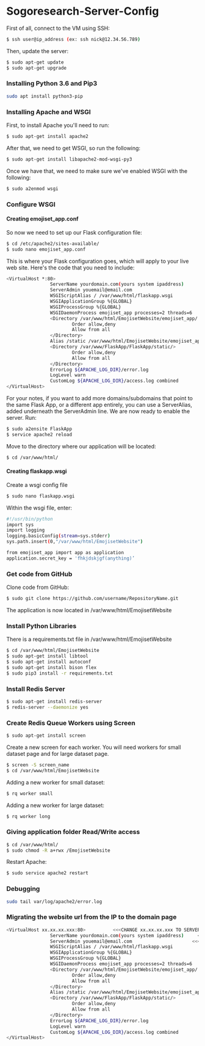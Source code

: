 # Sogoresearch-Server-Config

First of all, connect to the VM using SSH:
```sh
$ ssh user@ip_address (ex: ssh nick@12.34.56.789)
```

Then, update the server:
```sh
$ sudo apt-get update
$ sudo apt-get upgrade
```

### Installing Python 3.6 and Pip3
```sh
sudo apt install python3-pip
```

### Installing Apache and WSGI
First, to install Apache you'll need to run:
```sh
$ sudo apt-get install apache2
```

After that, we need to get WSGI, so run the following:
```sh
$ sudo apt-get install libapache2-mod-wsgi-py3
```

Once we have that, we need to make sure we've enabled WSGI with the following:
```sh
$ sudo a2enmod wsgi
```

### Configure WSGI
#### Creating emojiset_app.conf
So now we need to set up our Flask configuration file:
```sh
$ cd /etc/apache2/sites-available/
$ sudo nano emojiset_app.conf
```
This is where your Flask configuration goes, which will apply to your live web site. Here's the code that you need to include:
```sh
<VirtualHost *:80>
                ServerName yourdomain.com(yours system ipaddress)
                ServerAdmin youemail@email.com
                WSGIScriptAlias / /var/www/html/flaskapp.wsgi
                WSGIApplicationGroup %{GLOBAL}
                WSGIProcessGroup %{GLOBAL}
                WSGIDaemonProcess emojiset_app processes=2 threads=6
                <Directory /var/www/html/EmojisetWebsite/emojiset_app/ >
                        Order allow,deny
                        Allow from all
                </Directory>
                Alias /static /var/www/html/EmojisetWebsite/emojiset_app/static
                <Directory /var/www/FlaskApp/FlaskApp/static/>
                        Order allow,deny
                        Allow from all
                </Directory>
                ErrorLog ${APACHE_LOG_DIR}/error.log
                LogLevel warn
                CustomLog ${APACHE_LOG_DIR}/access.log combined
</VirtualHost>
```

For your notes, if you want to add more domains/subdomains that point to the same Flask App, or a different app entirely, you can use a ServerAlias, added underneath the ServerAdmin line.
We are now ready to enable the server.
Run:
```sh
$ sudo a2ensite FlaskApp
$ service apache2 reload
```
Move to the directory where our application will be located:
```sh
$ cd /var/www/html/
```
#### Creating flaskapp.wsgi
Create a wsgi config file
```sh
$ sudo nano flaskapp.wsgi
```

Within the wsgi file, enter:
```sh
#!/usr/bin/python
import sys
import logging
logging.basicConfig(stream=sys.stderr)
sys.path.insert(0,"/var/www/html/EmojisetWebsite")

from emojiset_app import app as application
application.secret_key = 'fhkjdskjgf(anything)’
```

### Get code from GitHub
Clone code from GitHub:
```sh
$ sudo git clone https://github.com/username/RepositoryName.git
```
The application is now located in /var/www/html/EmojisetWebsite

### Install Python Libraries
There is a requirements.txt file in /var/www/html/EmojisetWebsite
```sh
$ cd /var/www/html/EmojisetWebsite
$ sudo apt-get install libtool
$ sudo apt-get install autoconf
$ sudo apt-get install bison flex
$ sudo pip3 install -r requirements.txt
```
### Install Redis Server
```sh
$ sudo apt-get install redis-server
$ redis-server --daemonize yes
```

### Create Redis Queue Workers using Screen
```sh
$ sudo apt-get install screen
```
Create a new screen for each worker. You will need workers for small dataset page and for large dataset page.
```sh
$ screen -S screen_name
$ cd /var/www/html/EmojisetWebsite
```
Adding a new worker for small dataset:
```sh
$ rq worker small
```
Adding a new worker for large dataset:
```sh
$ rq worker long
```

### Giving application folder Read/Write access
```sh
$ cd /var/www/html/
$ sudo chmod -R a+rwx /EmojisetWebsite
```
Restart Apache:
```sh
$ sudo service apache2 restart
```

### Debugging
```sh
sudo tail var/log/apache2/error.log
```

### Migrating the website url from the IP to the domain page
```sh
<VirtualHost xx.xx.xx.xxx:80>          <<<CHANGE xx.xx.xx.xxx TO SERVER IP ADDRESS (ours is 69.43.72.217)
                ServerName yourdomain.com(yours system ipaddress)     <<<CHANGE yourdomain.com TO WEBSITE URL (ours is sogoresearch.com)
                ServerAdmin youemail@email.com                      <<< ADMIN EMAIL
                WSGIScriptAlias / /var/www/html/flaskapp.wsgi
                WSGIApplicationGroup %{GLOBAL}
                WSGIProcessGroup %{GLOBAL}
                WSGIDaemonProcess emojiset_app processes=2 threads=6
                <Directory /var/www/html/EmojisetWebsite/emojiset_app/ >
                        Order allow,deny
                        Allow from all
                </Directory>
                Alias /static /var/www/html/EmojisetWebsite/emojiset_app/static
                <Directory /var/www/FlaskApp/FlaskApp/static/>
                        Order allow,deny
                        Allow from all
                </Directory>
                ErrorLog ${APACHE_LOG_DIR}/error.log
                LogLevel warn
                CustomLog ${APACHE_LOG_DIR}/access.log combined
</VirtualHost>
```
